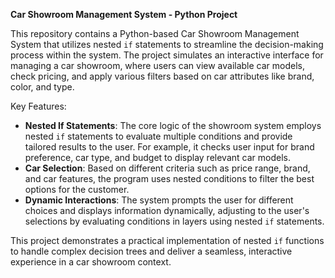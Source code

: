 

**Car Showroom Management System - Python Project**

This repository contains a Python-based Car Showroom Management System that utilizes nested `if` statements to streamline the decision-making process within the system. The project simulates an interactive interface for managing a car showroom, where users can view available car models, check pricing, and apply various filters based on car attributes like brand, color, and type.

Key Features:
- **Nested If Statements**: The core logic of the showroom system employs nested `if` statements to evaluate multiple conditions and provide tailored results to the user. For example, it checks user input for brand preference, car type, and budget to display relevant car models.
- **Car Selection**: Based on different criteria such as price range, brand, and car features, the program uses nested conditions to filter the best options for the customer.
- **Dynamic Interactions**: The system prompts the user for different choices and displays information dynamically, adjusting to the user's selections by evaluating conditions in layers using nested `if` statements.

This project demonstrates a practical implementation of nested `if` functions to handle complex decision trees and deliver a seamless, interactive experience in a car showroom context.
